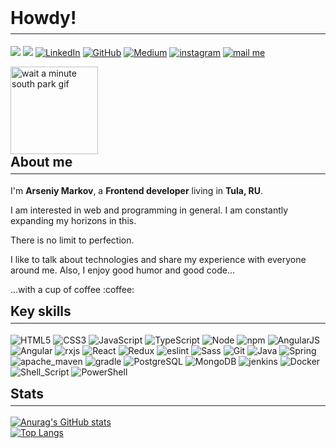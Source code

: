 <h1 style="margin-top: 0!important; border-bottom: 1px solid #21262d; padding-bottom: .3em">
    Howdy!
</h1>

<p>
    <a href="https://twitter.com/unmerceys" rel="nofollow"><img src="https://img.shields.io/badge/Twitter-1DA1F2?style=for-the-badge&logo=twitter&logoColor=white" style="max-width:100%;"></a>
    <a href="https://t.me/ArseniyMarkov" rel="nofollow"><img src="https://img.shields.io/badge/Telegram-2CA5E0?style=for-the-badge&logo=telegram&logoColor=white" style="max-width:100%;"></a>
    <a href="https://linkedin.com/in/arseniy-markov" rel="nofollow"><img alt="LinkedIn" src="https://img.shields.io/badge/LinkedIn-0077B5?style=for-the-badge&logo=linkedin&logoColor=white" style="max-width:100%;"></a>
    <a href="https://github.com/Un2mercey/"><img src="https://img.shields.io/badge/GitHub-100000?style=for-the-badge&logo=github&logoColor=white" alt="GitHub" style="max-width:100%;"></a>
    <a href="https://medium.com/@zamberg42" rel="nofollow"><img alt="Medium" src="https://img.shields.io/badge/Medium-12100E?style=for-the-badge&logo=medium&logoColor=white" style="max-width:100%;"></a>
    <a href="https://www.instagram.com/arseny._.markov/" rel="nofollow"><img alt="instagram" src="https://img.shields.io/badge/Instagram-E4405F?style=for-the-badge&logo=instagram&logoColor=white" style="max-width:100%;"></a>
    <a href="mailto:zamberg42@gmail.com" rel="nofollow"><img alt="mail me" src="https://img.shields.io/badge/Gmail-D14836?style=for-the-badge&logo=gmail&logoColor=white" style="max-width:100%;"></a>
</p>

<img alt="wait a minute south park gif" height="140px" src="https://media.giphy.com/media/hqbw3NzLVj3q2OEYtI/giphy.gif">

<h2 style="margin-top: 0!important; border-bottom: 1px solid #21262d; padding-bottom: .3em">
    About me
</h2>

<p>I'm <strong>Arseniy Markov</strong>, a <strong>Frontend developer</strong> living in <strong>Tula, RU</strong>.</p>
<p>I am interested in web and programming in general. I am constantly expanding my horizons in this.</p>
<p>There is no limit to perfection.</p>
<p>I like to talk about technologies and share my experience with everyone around me. Also, I enjoy good humor and good code...</p>
<p>...with a cup of coffee :coffee:</p>

<h2 style="margin-top: 0!important; border-bottom: 1px solid #21262d; padding-bottom: .3em">
    Key skills
</h2>

<p>
    <img alt="HTML5" src="https://img.shields.io/badge/HTML5-E34F26?style=for-the-badge&logo=html5&logoColor=white" style="max-width:100%;">
    <img alt="CSS3" src="https://img.shields.io/badge/CSS3-1572B6?style=for-the-badge&logo=css3&logoColor=white" style="max-width:100%;">
    <img alt="JavaScript" src="https://img.shields.io/badge/JavaScript-F7DF1E?style=for-the-badge&logo=javascript&logoColor=black" style="max-width:100%;">
    <img alt="TypeScript" src="https://img.shields.io/badge/TypeScript-007ACC?style=for-the-badge&logo=typescript&logoColor=white" style="max-width:100%;">
    <img alt="Node" src="https://img.shields.io/badge/Node.js-339933?style=for-the-badge&logo=nodedotjs&logoColor=white" style="max-width:100%;">
    <img alt="npm" src="https://img.shields.io/badge/npm-CB3837?style=for-the-badge&logo=npm&logoColor=white" style="max-width:100%;">
    <img alt="AngularJS" src="https://img.shields.io/badge/AngularJS-E23237?style=for-the-badge&logo=angularjs&logoColor=white" style="max-width:100%;">
    <img alt="Angular" src="https://img.shields.io/badge/Angular-DD0031?style=for-the-badge&logo=angular&logoColor=white" style="max-width:100%;">
    <img alt="rxjs" src="https://img.shields.io/badge/rxjs-%23B7178C.svg?style=for-the-badge&logo=reactivex&logoColor=white" style="max-width:100%;">
    <img alt="React" src="https://img.shields.io/badge/React-20232A?style=for-the-badge&logo=react&logoColor=61DAFB" style="max-width:100%;">
    <img alt="Redux" src="https://img.shields.io/badge/Redux-593D88?style=for-the-badge&logo=redux&logoColor=white" style="max-width:100%;">
    <img alt="eslint" src="https://img.shields.io/badge/eslint-3A33D1?style=for-the-badge&logo=eslint&logoColor=white" style="max-width:100%;">
    <img alt="Sass" src="https://img.shields.io/badge/Sass-CC6699?style=for-the-badge&logo=sass&logoColor=white" style="max-width:100%;">
    <img alt="Git" src="https://img.shields.io/badge/Git-F05032?style=for-the-badge&logo=git&logoColor=white" style="max-width:100%;">
    <img alt="Java" src="https://img.shields.io/badge/Java-ED8B00?style=for-the-badge&logo=java&logoColor=white" style="max-width:100%;">
    <img alt="Spring" src="https://img.shields.io/badge/Spring-6DB33F?style=for-the-badge&logo=spring&logoColor=white" style="max-width:100%;">
    <img alt="apache_maven" src="https://img.shields.io/badge/apache_maven-C71A36?style=for-the-badge&logo=apachemaven&logoColor=white" style="max-width:100%;">
    <img alt="gradle" src="https://img.shields.io/badge/gradle-02303A?style=for-the-badge&logo=gradle&logoColor=white" style="max-width:100%;">
    <img alt="PostgreSQL" src="https://img.shields.io/badge/PostgreSQL-316192?style=for-the-badge&logo=postgresql&logoColor=white" style="max-width:100%;">
    <img alt="MongoDB" src="https://img.shields.io/badge/MongoDB-4EA94B?style=for-the-badge&logo=mongodb&logoColor=white" style="max-width:100%;">
    <img alt="jenkins" src="https://img.shields.io/badge/jenkins-%232C5263.svg?style=for-the-badge&logo=jenkins&logoColor=white" style="max-width:100%;">
    <img alt="Docker" src="https://img.shields.io/badge/Docker-2CA5E0?style=for-the-badge&logo=docker&logoColor=white" style="max-width:100%;">
    <img alt="Shell_Script" src="https://img.shields.io/badge/Shell_Script-121011?style=for-the-badge&logo=gnu-bash&logoColor=white" style="max-width:100%;">
    <img alt="PowerShell" src="https://img.shields.io/badge/PowerShell-5391FE?style=for-the-badge&logo=PowerShell&logoColor=white" style="max-width:100%;">
</p>

<h2 style="margin-top: 0!important; border-bottom: 1px solid #21262d; padding-bottom: .3em">
    Stats
</h2>

[![Anurag's GitHub stats](https://github-readme-stats.vercel.app/api?username=un2mercey&icons=true&theme=tokyonight&hide=stars)](https://github.com/anuraghazra/github-readme-stats)
</br>
[![Top Langs](https://github-readme-stats.vercel.app/api/top-langs/?username=un2mercey&theme=tokyonight)](https://github.com/anuraghazra/github-readme-stats)
